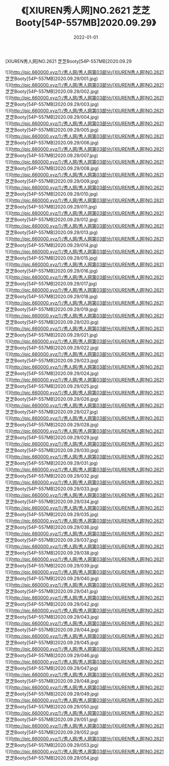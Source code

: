 ﻿---
layout: post
title:  《[XIUREN秀人网]NO.2621 芝芝Booty[54P-557MB]2020.09.29》
date:   2022-01-01
img: http://pic.660000.xyz/1:/秀人网/秀人网第03部分/[XIUREN秀人网]NO.2621 芝芝Booty[54P-557MB]2020.09.29/000.jpg
categories: [美女, 清纯, 唯美]
---

[XIUREN秀人网]NO.2621 芝芝Booty[54P-557MB]2020.09.29

 ![](http://pic.660000.xyz/1:/秀人网/秀人网第03部分/[XIUREN秀人网]NO.2621 芝芝Booty[54P-557MB]2020.09.29/001.jpg) <br>![](http://pic.660000.xyz/1:/秀人网/秀人网第03部分/[XIUREN秀人网]NO.2621 芝芝Booty[54P-557MB]2020.09.29/002.jpg) <br>![](http://pic.660000.xyz/1:/秀人网/秀人网第03部分/[XIUREN秀人网]NO.2621 芝芝Booty[54P-557MB]2020.09.29/003.jpg) <br>![](http://pic.660000.xyz/1:/秀人网/秀人网第03部分/[XIUREN秀人网]NO.2621 芝芝Booty[54P-557MB]2020.09.29/004.jpg) <br>![](http://pic.660000.xyz/1:/秀人网/秀人网第03部分/[XIUREN秀人网]NO.2621 芝芝Booty[54P-557MB]2020.09.29/005.jpg) <br>![](http://pic.660000.xyz/1:/秀人网/秀人网第03部分/[XIUREN秀人网]NO.2621 芝芝Booty[54P-557MB]2020.09.29/006.jpg) <br>![](http://pic.660000.xyz/1:/秀人网/秀人网第03部分/[XIUREN秀人网]NO.2621 芝芝Booty[54P-557MB]2020.09.29/007.jpg) <br>![](http://pic.660000.xyz/1:/秀人网/秀人网第03部分/[XIUREN秀人网]NO.2621 芝芝Booty[54P-557MB]2020.09.29/008.jpg) <br>![](http://pic.660000.xyz/1:/秀人网/秀人网第03部分/[XIUREN秀人网]NO.2621 芝芝Booty[54P-557MB]2020.09.29/009.jpg) <br>![](http://pic.660000.xyz/1:/秀人网/秀人网第03部分/[XIUREN秀人网]NO.2621 芝芝Booty[54P-557MB]2020.09.29/010.jpg) <br>![](http://pic.660000.xyz/1:/秀人网/秀人网第03部分/[XIUREN秀人网]NO.2621 芝芝Booty[54P-557MB]2020.09.29/011.jpg) <br>![](http://pic.660000.xyz/1:/秀人网/秀人网第03部分/[XIUREN秀人网]NO.2621 芝芝Booty[54P-557MB]2020.09.29/012.jpg) <br>![](http://pic.660000.xyz/1:/秀人网/秀人网第03部分/[XIUREN秀人网]NO.2621 芝芝Booty[54P-557MB]2020.09.29/013.jpg) <br>![](http://pic.660000.xyz/1:/秀人网/秀人网第03部分/[XIUREN秀人网]NO.2621 芝芝Booty[54P-557MB]2020.09.29/014.jpg) <br>![](http://pic.660000.xyz/1:/秀人网/秀人网第03部分/[XIUREN秀人网]NO.2621 芝芝Booty[54P-557MB]2020.09.29/015.jpg) <br>![](http://pic.660000.xyz/1:/秀人网/秀人网第03部分/[XIUREN秀人网]NO.2621 芝芝Booty[54P-557MB]2020.09.29/016.jpg) <br>![](http://pic.660000.xyz/1:/秀人网/秀人网第03部分/[XIUREN秀人网]NO.2621 芝芝Booty[54P-557MB]2020.09.29/017.jpg) <br>![](http://pic.660000.xyz/1:/秀人网/秀人网第03部分/[XIUREN秀人网]NO.2621 芝芝Booty[54P-557MB]2020.09.29/018.jpg) <br>![](http://pic.660000.xyz/1:/秀人网/秀人网第03部分/[XIUREN秀人网]NO.2621 芝芝Booty[54P-557MB]2020.09.29/019.jpg) <br>![](http://pic.660000.xyz/1:/秀人网/秀人网第03部分/[XIUREN秀人网]NO.2621 芝芝Booty[54P-557MB]2020.09.29/020.jpg) <br>![](http://pic.660000.xyz/1:/秀人网/秀人网第03部分/[XIUREN秀人网]NO.2621 芝芝Booty[54P-557MB]2020.09.29/021.jpg) <br>![](http://pic.660000.xyz/1:/秀人网/秀人网第03部分/[XIUREN秀人网]NO.2621 芝芝Booty[54P-557MB]2020.09.29/022.jpg) <br>![](http://pic.660000.xyz/1:/秀人网/秀人网第03部分/[XIUREN秀人网]NO.2621 芝芝Booty[54P-557MB]2020.09.29/023.jpg) <br>![](http://pic.660000.xyz/1:/秀人网/秀人网第03部分/[XIUREN秀人网]NO.2621 芝芝Booty[54P-557MB]2020.09.29/024.jpg) <br>![](http://pic.660000.xyz/1:/秀人网/秀人网第03部分/[XIUREN秀人网]NO.2621 芝芝Booty[54P-557MB]2020.09.29/025.jpg) <br>![](http://pic.660000.xyz/1:/秀人网/秀人网第03部分/[XIUREN秀人网]NO.2621 芝芝Booty[54P-557MB]2020.09.29/026.jpg) <br>![](http://pic.660000.xyz/1:/秀人网/秀人网第03部分/[XIUREN秀人网]NO.2621 芝芝Booty[54P-557MB]2020.09.29/027.jpg) <br>![](http://pic.660000.xyz/1:/秀人网/秀人网第03部分/[XIUREN秀人网]NO.2621 芝芝Booty[54P-557MB]2020.09.29/028.jpg) <br>![](http://pic.660000.xyz/1:/秀人网/秀人网第03部分/[XIUREN秀人网]NO.2621 芝芝Booty[54P-557MB]2020.09.29/029.jpg) <br>![](http://pic.660000.xyz/1:/秀人网/秀人网第03部分/[XIUREN秀人网]NO.2621 芝芝Booty[54P-557MB]2020.09.29/030.jpg) <br>![](http://pic.660000.xyz/1:/秀人网/秀人网第03部分/[XIUREN秀人网]NO.2621 芝芝Booty[54P-557MB]2020.09.29/031.jpg) <br>![](http://pic.660000.xyz/1:/秀人网/秀人网第03部分/[XIUREN秀人网]NO.2621 芝芝Booty[54P-557MB]2020.09.29/032.jpg) <br>![](http://pic.660000.xyz/1:/秀人网/秀人网第03部分/[XIUREN秀人网]NO.2621 芝芝Booty[54P-557MB]2020.09.29/033.jpg) <br>![](http://pic.660000.xyz/1:/秀人网/秀人网第03部分/[XIUREN秀人网]NO.2621 芝芝Booty[54P-557MB]2020.09.29/034.jpg) <br>![](http://pic.660000.xyz/1:/秀人网/秀人网第03部分/[XIUREN秀人网]NO.2621 芝芝Booty[54P-557MB]2020.09.29/035.jpg) <br>![](http://pic.660000.xyz/1:/秀人网/秀人网第03部分/[XIUREN秀人网]NO.2621 芝芝Booty[54P-557MB]2020.09.29/036.jpg) <br>![](http://pic.660000.xyz/1:/秀人网/秀人网第03部分/[XIUREN秀人网]NO.2621 芝芝Booty[54P-557MB]2020.09.29/037.jpg) <br>![](http://pic.660000.xyz/1:/秀人网/秀人网第03部分/[XIUREN秀人网]NO.2621 芝芝Booty[54P-557MB]2020.09.29/038.jpg) <br>![](http://pic.660000.xyz/1:/秀人网/秀人网第03部分/[XIUREN秀人网]NO.2621 芝芝Booty[54P-557MB]2020.09.29/039.jpg) <br>![](http://pic.660000.xyz/1:/秀人网/秀人网第03部分/[XIUREN秀人网]NO.2621 芝芝Booty[54P-557MB]2020.09.29/040.jpg) <br>![](http://pic.660000.xyz/1:/秀人网/秀人网第03部分/[XIUREN秀人网]NO.2621 芝芝Booty[54P-557MB]2020.09.29/041.jpg) <br>![](http://pic.660000.xyz/1:/秀人网/秀人网第03部分/[XIUREN秀人网]NO.2621 芝芝Booty[54P-557MB]2020.09.29/042.jpg) <br>![](http://pic.660000.xyz/1:/秀人网/秀人网第03部分/[XIUREN秀人网]NO.2621 芝芝Booty[54P-557MB]2020.09.29/043.jpg) <br>![](http://pic.660000.xyz/1:/秀人网/秀人网第03部分/[XIUREN秀人网]NO.2621 芝芝Booty[54P-557MB]2020.09.29/044.jpg) <br>![](http://pic.660000.xyz/1:/秀人网/秀人网第03部分/[XIUREN秀人网]NO.2621 芝芝Booty[54P-557MB]2020.09.29/045.jpg) <br>![](http://pic.660000.xyz/1:/秀人网/秀人网第03部分/[XIUREN秀人网]NO.2621 芝芝Booty[54P-557MB]2020.09.29/046.jpg) <br>![](http://pic.660000.xyz/1:/秀人网/秀人网第03部分/[XIUREN秀人网]NO.2621 芝芝Booty[54P-557MB]2020.09.29/047.jpg) <br>![](http://pic.660000.xyz/1:/秀人网/秀人网第03部分/[XIUREN秀人网]NO.2621 芝芝Booty[54P-557MB]2020.09.29/048.jpg) <br>![](http://pic.660000.xyz/1:/秀人网/秀人网第03部分/[XIUREN秀人网]NO.2621 芝芝Booty[54P-557MB]2020.09.29/049.jpg) <br>![](http://pic.660000.xyz/1:/秀人网/秀人网第03部分/[XIUREN秀人网]NO.2621 芝芝Booty[54P-557MB]2020.09.29/050.jpg) <br>![](http://pic.660000.xyz/1:/秀人网/秀人网第03部分/[XIUREN秀人网]NO.2621 芝芝Booty[54P-557MB]2020.09.29/051.jpg) <br>![](http://pic.660000.xyz/1:/秀人网/秀人网第03部分/[XIUREN秀人网]NO.2621 芝芝Booty[54P-557MB]2020.09.29/052.jpg) <br>![](http://pic.660000.xyz/1:/秀人网/秀人网第03部分/[XIUREN秀人网]NO.2621 芝芝Booty[54P-557MB]2020.09.29/053.jpg) <br>![](http://pic.660000.xyz/1:/秀人网/秀人网第03部分/[XIUREN秀人网]NO.2621 芝芝Booty[54P-557MB]2020.09.29/054.jpg) <br>